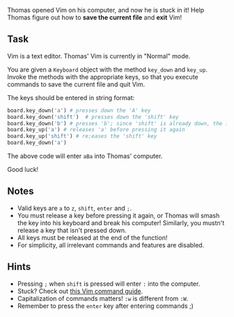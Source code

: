 Thomas opened Vim on his computer, and now he is stuck in it! Help Thomas figure out how to __save the current file__ and __exit__ Vim!

## Task

Vim is a text editor. Thomas' Vim is currently in "Normal" mode.

You are given a `Keyboard` object with the method `key_down` and `key_up`. Invoke the methods with the appropriate keys, so that you execute commands to save the current file and quit Vim.

The keys should be entered in string format:
```python
board.key_down('a') # presses down the 'A' key
board.key_down('shift')  # presses down the 'shift' key
board.key_down('b') # presses 'b'; since 'shift' is already down, the input will be capital 'B'
board.key_up('a') # releases 'a' before pressing it again
board.key_up('shift') # re;eases the 'shift' key
board.key_down('a')
```

The above code will enter `aBa` into Thomas' computer.

Good luck!

## Notes
- Valid keys are `a` to `z`, `shift`, `enter` and `;`.
- You must release a key before pressing it again, or Thomas will smash the key into his keyboard and break his computer! Similarly, you mustn't release a key that isn't pressed down.
- All keys must be released at the end of the function!
- For simplicity, all irrelevant commands and features are disabled.

## Hints
- Pressing `;` when `shift` is pressed will enter `:` into the computer.
- Stuck? Check out [this Vim command guide](https://learnbyexample.gitbooks.io/vim-reference/content/Command_Line_mode.html).
- Capitalization of commands matters! `:w` is different from `:W`.
- Remember to press the `enter` key after entering commands ;)
